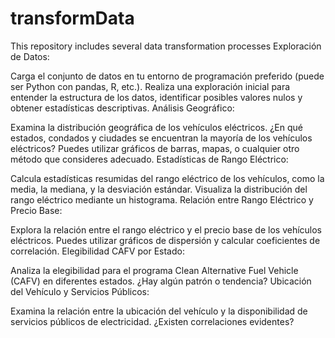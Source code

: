 # transformData
This repository includes several data transformation processes
Exploración de Datos:

Carga el conjunto de datos en tu entorno de programación preferido (puede ser Python con pandas, R, etc.).
Realiza una exploración inicial para entender la estructura de los datos, identificar posibles valores nulos y obtener estadísticas descriptivas.
Análisis Geográfico:

Examina la distribución geográfica de los vehículos eléctricos. ¿En qué estados, condados y ciudades se encuentran la mayoría de los vehículos eléctricos? Puedes utilizar gráficos de barras, mapas, o cualquier otro método que consideres adecuado.
Estadísticas de Rango Eléctrico:

Calcula estadísticas resumidas del rango eléctrico de los vehículos, como la media, la mediana, y la desviación estándar.
Visualiza la distribución del rango eléctrico mediante un histograma.
Relación entre Rango Eléctrico y Precio Base:

Explora la relación entre el rango eléctrico y el precio base de los vehículos eléctricos. Puedes utilizar gráficos de dispersión y calcular coeficientes de correlación.
Elegibilidad CAFV por Estado:

Analiza la elegibilidad para el programa Clean Alternative Fuel Vehicle (CAFV) en diferentes estados. ¿Hay algún patrón o tendencia?
Ubicación del Vehículo y Servicios Públicos:

Examina la relación entre la ubicación del vehículo y la disponibilidad de servicios públicos de electricidad. ¿Existen correlaciones evidentes?